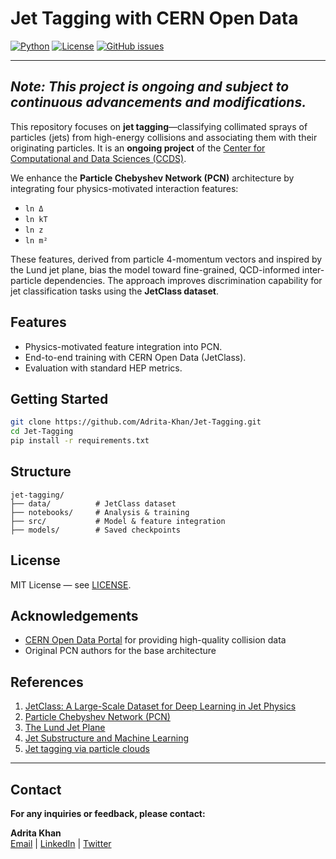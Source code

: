 # Jet Tagging with CERN Open Data

[![Python](https://img.shields.io/badge/Python-3.8+-blue.svg)](https://python.org)
[![License](https://img.shields.io/badge/License-MIT-yellow.svg)](LICENSE)
[![GitHub issues](https://img.shields.io/github/issues/Adrita-Khan/Jet-Tagging)](https://github.com/Adrita-Khan/Jet-Tagging/issues)

----
*Note: This project is ongoing and subject to continuous advancements and modifications.*
----

This repository focuses on **jet tagging**—classifying collimated sprays of particles (jets) from high-energy collisions and associating them with their originating particles. It is an **ongoing project** of the [Center for Computational and Data Sciences (CCDS)](https://ccds.ai/).

We enhance the **Particle Chebyshev Network (PCN)** architecture by integrating four physics-motivated interaction features:

- `ln Δ`
- `ln kT`
- `ln z`
- `ln m²`

These features, derived from particle 4-momentum vectors and inspired by the Lund jet plane, bias the model toward fine-grained, QCD-informed inter-particle dependencies. The approach improves discrimination capability for jet classification tasks using the **JetClass dataset**.

## Features
- Physics-motivated feature integration into PCN.
- End-to-end training with CERN Open Data (JetClass).
- Evaluation with standard HEP metrics.

## Getting Started
```bash
git clone https://github.com/Adrita-Khan/Jet-Tagging.git
cd Jet-Tagging
pip install -r requirements.txt
````





## Structure

```
jet-tagging/
├── data/          # JetClass dataset
├── notebooks/     # Analysis & training
├── src/           # Model & feature integration
├── models/        # Saved checkpoints
```

## License

MIT License — see [LICENSE](LICENSE).

## Acknowledgements

- [CERN Open Data Portal](http://opendata.cern.ch/) for providing high-quality collision data
- Original PCN authors for the base architecture

## References

1. [JetClass: A Large-Scale Dataset for Deep Learning in Jet Physics](https://link.springer.com/article/10.1007/JHEP07(2024)247)
2. [Particle Chebyshev Network (PCN)](https://proceedings.mlr.press/v162/qu22b.html)  
3. [The Lund Jet Plane](https://link.springer.com/article/10.1007/JHEP12(2018)064)
4. [Jet Substructure and Machine Learning](https://iopscience.iop.org/article/10.1088/1674-1137/ad7f3d/meta)
5. [Jet tagging via particle clouds](https://journals.aps.org/prd/abstract/10.1103/PhysRevD.101.056019)


---


## Contact

**For any inquiries or feedback, please contact:**

**Adrita Khan**  
[Email](mailto:adrita.khan.official@gmail.com) | [LinkedIn](https://www.linkedin.com/in/adrita-khan) | [Twitter](https://x.com/Adrita_)



